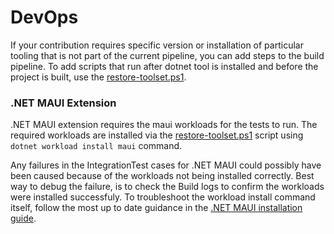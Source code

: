 # DevOps

If your contribution requires specific version or installation of particular tooling that is not part of the current pipeline, you can add steps to the build pipeline. To add scripts that run after dotnet tool is installed and before the project is built, use the [restore-toolset.ps1](..\eng\restore-toolset.ps1).


### .NET MAUI Extension

.NET MAUI extension requires the maui workloads for the tests to run. The required workloads are installed via the  [restore-toolset.ps1](..\eng\restore-toolset.ps1) script using ` dotnet workload install maui` command.

Any failures in the IntegrationTest cases for .NET MAUI could possibly have been caused because of the workloads not being installed correctly. Best way to debug the failure, is to check the Build logs to confirm the workloads were installed successfuly. To troubleshoot the workload install command itself, follow the most up to date guidance in the [.NET MAUI installation guide](https://docs.microsoft.com/en-us/dotnet/maui/get-started/installation).